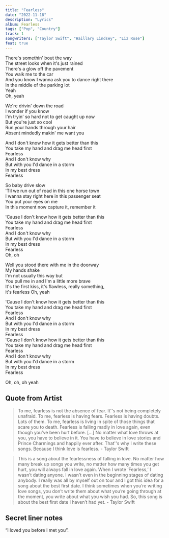 ```yaml
---
title: "Fearless"
date: "2022-11-18"
description: "Lyrics"
album: Fearless
tags: ["Pop", "Country"]
track: 1
songwriters: ["Taylor Swift", "Haillary Lindsey", "Liz Rose"]
feat: true
---
```


<p className="verse-one">
There's somethin' bout the way <br />
The street looks when it's just rained <br />
There's a glow off the pavement <br />
You walk me to the car <br />
And you know I wanna ask you to dance right there <br />
In the middle of the parking lot <br />
Yeah <br />
Oh, yeah <br />
</p>
<p className="verse-two">
We're drivin' down the road <br />
I wonder if you know <br />
I'm tryin' so hard not to get caught up now <br />
But you're just so cool <br />
Run your hands through your hair <br />
Absent mindedly makin' me want you <br />
</p>
<p className="chorus">
And I don't know how it gets better than this <br />
You take my hand and drag me head first <br />
Fearless <br />
And I don't know why <br />
But with you I'd dance in a storm <br />
In my best dress <br />
Fearless <br />
</p>
<p className="verse-three">
So baby drive slow <br />
'Til we run out of road in this one horse town <br />
I wanna stay right here in this passenger seat <br />
You put your eyes on me <br />
In this moment now capture it, remember it <br />
</p>
<p className="chorus">
'Cause I don't know how it gets better than this <br />
You take my hand and drag me head first <br />
Fearless <br />
And I don't know why <br />
But with you I'd dance in a storm <br />
In my best dress <br />
Fearless <br />
Oh, oh <br />
</p>
<p className="bridge">
Well you stood there with me in the doorway <br />
My hands shake <br />
I'm not usually this way but <br />
You pull me in and I'm a little more brave <br />
It's the first kiss, it's flawless, really something,  <br />it's fearless
Oh, yeah <br />
</p>
<p className="chorus">
'Cause I don't know how it gets better than this <br />
You take my hand and drag me head first <br />
Fearless <br />
And I don't know why <br />
But with you I'd dance in a storm <br />
In my best dress <br />
Fearless <br />
'Cause I don't know how it gets better than this <br />
You take my hand and drag me head first <br />
Fearless <br />
And I don't know why <br />
But with you I'd dance in a storm <br />
In my best dress <br />
Fearless <br />
</p>
<p className="outro">
Oh, oh, oh yeah <br />
</p>

## Quote from Artist

<blockquote>
To me, fearless is not the absence of fear. It''s not being completely unafraid. To me, fearless is having fears. Fearless is having doubts. Lots of them. To me, fearless is living in spite of those things that scare you to death. Fearless is falling madly in love again, even though you’ve been hurt before. […] No matter what love throws at you, you have to believe in it. You have to believe in love stories and Prince Charmings and happily ever after. That''s why I write these songs. Because I think love is fearless. - Taylor Swift
</blockquote>

<blockquote>
This is a song about the fearlessness of falling in love. No matter how many break up songs you write, no matter how many times you get hurt, you will always fall in love again. When I wrote ‘Fearless,’ I wasn’t dating anyone. I wasn’t even in the beginning stages of dating anybody. I really was all by myself out on tour and I got this idea for a song about the best first date. I think sometimes when you’re writing love songs, you don’t write them about what you’re going through at the moment, you write about what you wish you had. So, this song is about the best first date I haven’t had yet. - Taylor Swift
</blockquote>

## Secret liner notes

“I loved you before I met you”.
